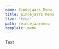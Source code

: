 ```yaml
---
name: Eindejaars Menu
title: Eindejaars Menu
live: 'true'
path: /eindejaarmenu
template: menu
---
```

Text

